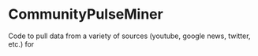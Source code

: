 # CommunityPulseMiner
Code to pull data from a variety of sources (youtube, google news, twitter, etc.) for 
